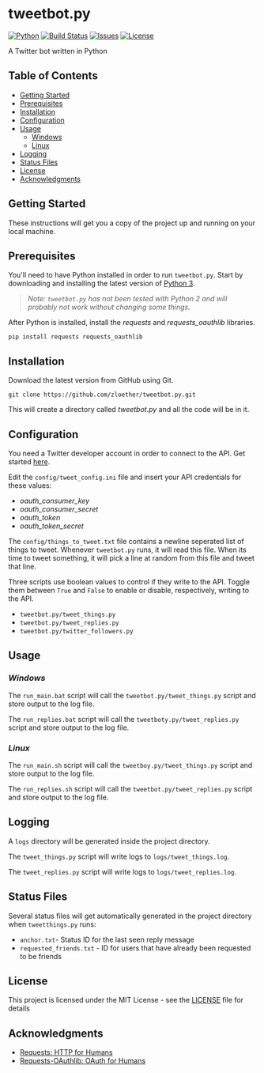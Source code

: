 # tweetbot.py
[![Python](https://img.shields.io/badge/python-v3.4+-blue.svg)](https://www.python.org/)
[![Build Status](https://travis-ci.org/zloether/tweetbot.py.svg?branch=master)](https://travis-ci.org/zloether/tweetbot.py)
[![Issues](https://img.shields.io/github/issues/zloether/tweetbot.py.svg)](https://github.com/zloether/tweetbot.py/issues)
[![License](https://img.shields.io/github/license/zloether/tweetbot.py.svg)](https://opensource.org/licenses/MIT)

A Twitter bot written in Python

## Table of Contents
- [Getting Started](#getting-started)
- [Prerequisites](#prerequisites)
- [Installation](#installation)
- [Configuration](#configuration)
- [Usage](#Usage)
	- [Windows](#windows)
	- [Linux](Linux)
- [Logging](#logging)
- [Status Files](#status-files)
- [License](#license)
- [Acknowledgments](#acknowledgments)


## Getting Started
These instructions will get you a copy of the project up and running on your local machine.

## Prerequisites
You'll need to have Python installed in order to run `tweetbot.py`. Start by downloading and installing the latest version of [Python 3](https://www.python.org/downloads/).
> *Note: `tweetbot.py` has not been tested with Python 2 and will probably not work without changing some things.*

After Python is installed, install the *requests* and *requests_oauthlib* libraries.
```
pip install requests requests_oauthlib
```

## Installation
Download the latest version from GitHub using Git.
```
git clone https://github.com/zloether/tweetbot.py.git
```
This will create a directory called *tweetbot.py* and all the code will be in it.

## Configuration
You need a Twitter developer account in order to connect to the API. Get started [here](https://developer.twitter.com/en.html).

Edit the `config/tweet_config.ini` file and insert your API credentials for these values:

- *oauth_consumer_key*
- *oauth_consumer_secret*
- *oauth_token*
- *oauth_token_secret*


The `config/things_to_tweet.txt` file contains a newline seperated list of things to tweet. Whenever `tweetbot.py` runs, it will read this file. When its time to tweet something, it will pick a line at random from this file and tweet that line.



Three scripts use boolean values to control if they write to the API. Toggle them between `True` and `False` to enable or disable, respectively, writing to the API.
- `tweetbot.py/tweet_things.py`
- `tweetbot.py/tweet_replies.py`
- `tweetbot.py/twitter_followers.py`

## Usage
### **_Windows_**

The `run_main.bat` script will call the `tweetbot.py/tweet_things.py` script and store output to the log file.

The `run_replies.bat` script will call the `tweetboty.py/tweet_replies.py` script and store output to the log file.


### **_Linux_**

The `run_main.sh` script will call the `tweetboy.py/tweet_things.py` script and store output to the log file.

The `run_replies.sh` script will call the `tweetbot.py/tweet_replies.py` script and store output to the log file.


## Logging
A `logs` directory will be generated inside the project directory.

The `tweet_things.py` script will write logs to `logs/tweet_things.log`.

The `tweet_replies.py` script will write logs to `logs/tweet_replies.log`.

## Status Files
Several status files will get automatically generated in the project directory when `tweetthings.py` runs:
- `anchor.txt`- Status ID for the last seen reply message
- `requested_friends.txt` - ID for users that have already been requested to be friends

## License

This project is licensed under the MIT License - see the [LICENSE](LICENSE) file for details

## Acknowledgments

* [Requests: HTTP for Humans](http://python-requests.org/)
* [Requests-OAuthlib: OAuth for Humans](https://requests-oauthlib.readthedocs.io/)

